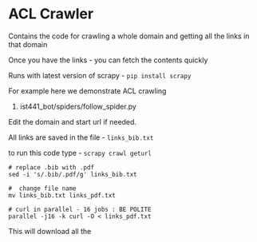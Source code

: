 # ACL Crawler


Contains the code for crawling a whole domain and getting all the links in that domain

Once you have the links - you can fetch the contents quickly

Runs with latest version of scrapy - `pip install scrapy`

For example here we demonstrate ACL crawling


1. ist441_bot/spiders/follow_spider.py

Edit the domain and start url if needed.

All links are saved in the file - `links_bib.txt`

to run this code type - `scrapy crawl geturl`

```
# replace .bib with .pdf
sed -i 's/.bib/.pdf/g' links_bib.txt

#  change file name
mv links_bib.txt links_pdf.txt 

# curl in parallel - 16 jobs : BE POLITE
parallel -j16 -k curl -O < links_pdf.txt
```

This will download all the 

